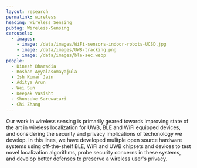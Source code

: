 ```yaml
---
layout: research
permalink: wireless
heading: Wireless Sensing
pubtag: Wireless-Sensing
carousels:
  - images:
    - image: /data/images/WiFi-sensors-indoor-robots-UCSD.jpg
    - image: /data/images/UWB-tracking.png 
    - image: /data/images/ble-sec.webp
people:
  - Dinesh Bharadia
  - Roshan Ayyalasomayajula
  - Ish Kumar Jain
  - Aditya Arun
  - Wei Sun
  - Deepak Vasisht
  - Shunsuke Saruwatari
  - Chi Zhang
---
```


Our work in wireless sensing is primarily geared towards improving state of the art in wireless localization for UWB, BLE and WiFi equipped devices, and considering the security and privacy implications of techonology we develop. In this lines, we have developed mulitple open source hardware systems using off-the-shelf BLE, WiFi and UWB chipsets and devices to test novel localization algorithms, probe security concerns in these systems, and develop better defenses to preserve a wireless user's privacy. 